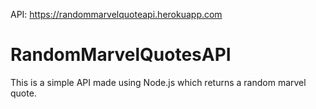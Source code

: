 API: https://randommarvelquoteapi.herokuapp.com

# RandomMarvelQuotesAPI

This is a simple API made using Node.js which returns a random marvel quote.
